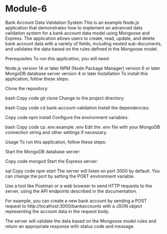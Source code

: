 # Module-6
Bank Account Data Validation System
This is an example Node.js application that demonstrates how to implement an advanced data validation system for a bank account data model using Mongoose and Express. The application allows users to create, read, update, and delete bank account data with a variety of fields, including nested sub-documents, and validates the data based on the rules defined in the Mongoose model.

Prerequisites
To run this application, you will need:

Node.js version 14 or later
NPM (Node Package Manager) version 6 or later
MongoDB database server version 4 or later
Installation
To install this application, follow these steps:

Clone the repository:

bash
Copy code
git clone 
Change to the project directory:

bash
Copy code
cd bank-account-validation
Install the dependencies:

Copy code
npm install
Configure the environment variables:

bash
Copy code
cp .env.example .env
Edit the .env file with your MongoDB connection string and other settings if necessary.

Usage
To run this application, follow these steps:

Start the MongoDB database server:

Copy code
mongod
Start the Express server:

sql
Copy code
npm start
The server will listen on port 3000 by default. You can change the port by setting the PORT environment variable.

Use a tool like Postman or a web browser to send HTTP requests to the server, using the API endpoints described in the documentation.

For example, you can create a new bank account by sending a POST request to http://localhost:3000/bankaccounts with a JSON object representing the account data in the request body.

The server will validate the data based on the Mongoose model rules and return an appropriate response with status code and message.
